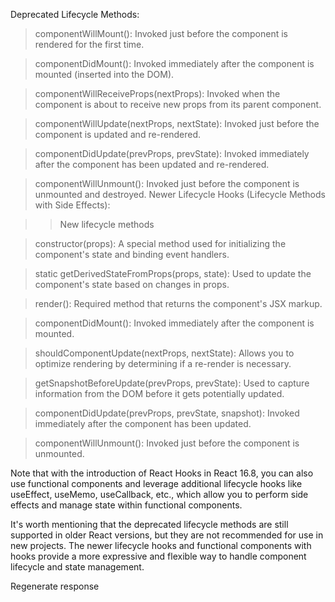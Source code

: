 Deprecated Lifecycle Methods:

>componentWillMount(): 
Invoked just before the component is rendered for the first time.

>componentDidMount(): 
Invoked immediately after the component is mounted (inserted into the DOM).

>componentWillReceiveProps(nextProps): 
Invoked when the component is about to receive new props from its parent component.

>componentWillUpdate(nextProps, nextState):
Invoked just before the component is updated and re-rendered.

>componentDidUpdate(prevProps, prevState): 
Invoked immediately after the component has been updated and re-rendered.

>componentWillUnmount(): Invoked just before the component is unmounted and destroyed.
Newer Lifecycle Hooks (Lifecycle Methods with Side Effects):

>> New lifecycle methods

>constructor(props): 
A special method used for initializing the component's state and binding event handlers.

>static getDerivedStateFromProps(props, state): 
Used to update the component's state based on changes in props.

>render(): 
Required method that returns the component's JSX markup.

>componentDidMount():
Invoked immediately after the component is mounted.

>shouldComponentUpdate(nextProps, nextState): 
Allows you to optimize rendering by determining if a re-render is necessary.

>getSnapshotBeforeUpdate(prevProps, prevState): 
Used to capture information from the DOM before it gets potentially updated.

>componentDidUpdate(prevProps, prevState, snapshot): 
Invoked immediately after the component has been updated.

>componentWillUnmount(): 
Invoked just before the component is unmounted.

Note that with the introduction of React Hooks in React 16.8, you can also use functional components and leverage additional lifecycle hooks like useEffect, useMemo, useCallback, etc., which allow you to perform side effects and manage state within functional components.

It's worth mentioning that the deprecated lifecycle methods are still supported in older React versions, but they are not recommended for use in new projects. The newer lifecycle hooks and functional components with hooks provide a more expressive and flexible way to handle component lifecycle and state management.





Regenerate response